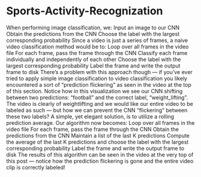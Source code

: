 # Sports-Activity-Recognization
When performing image classification, we:      Input an image to our CNN     Obtain the predictions from the CNN     Choose the label with the largest corresponding probability  Since a video is just a series of frames, a naive video classification method would be to:      Loop over all frames in the video file     For each frame, pass the frame through the CNN     Classify each frame individually and independently of each other     Choose the label with the largest corresponding probability     Label the frame and write the output frame to disk There’s a problem with this approach though — if you’ve ever tried to apply simple image classification to video classification you likely encountered a sort of “prediction flickering” as seen in the video at the top of this section. Notice how in this visualization we see our CNN shifting between two predictions: “football” and the correct label, “weight_lifting”.  The video is clearly of weightlifting and we would like our entire video to be labeled as such — but how we can prevent the CNN “flickering” between these two labels?  A simple, yet elegant solution, is to utilize a rolling prediction average.  Our algorithm now becomes:      Loop over all frames in the video file     For each frame, pass the frame through the CNN     Obtain the predictions from the CNN     Maintain a list of the last K predictions     Compute the average of the last K predictions and choose the label with the largest corresponding probability     Label the frame and write the output frame to disk  The results of this algorithm can be seen in the video at the very top of this post — notice how the prediction flickering is gone and the entire video clip is correctly labeled!
